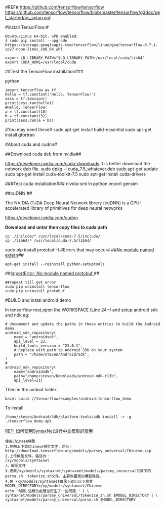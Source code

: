 #REF#
https://github.com/tensorflow/tensorflow
https://github.com/tensorflow/tensorflow/blob/master/tensorflow/g3doc/get_started/os_setup.md

#install TensorFlow:#

~~~
Ubuntu/Linux 64-bit, GPU enabled:
$ sudo pip install --upgrade https://storage.googleapis.com/tensorflow/linux/gpu/tensorflow-0.7.1-cp27-none-linux_x86_64.whl
~~~

~~~
export LD_LIBRARY_PATH="$LD_LIBRARY_PATH:/usr/local/cuda/lib64"
export CUDA_HOME=/usr/local/cuda
~~~
##Test the TensorFlow installation###


python
~~~
import tensorflow as tf
hello = tf.constant('Hello, TensorFlow!')
sess = tf.Session()
print(sess.run(hello))
#Hello, TensorFlow!
a = tf.constant(10)
b = tf.constant(32)
print(sess.run(a + b))
~~~

#You may need these#
sudo apt-get install build-essential
sudo apt-get install gfortran


#About cuda and cudnn#

##Download cuda deb from nvidia##

https://developer.nvidia.com/cuda-downloads
It is better download the network deb file.
sudo dpkg -i cuda_7.5_whatever.deb
sudo apt-get update
sudo apt-get install cuda-toolkit-7.5
sudo apt-get install cuda-drivers

###Test cuda installation###
nivdia-smi
In python
import gensim

##cuDNN ## 


The NVIDIA CUDA Deep Neural Network library (cuDNN) is a GPU-accelerated library of primitives for deep neural networks

https://developer.nvidia.com/cudnn

**Download and untar then copy files to cuda path**

~~~
cp ./include/* /usr/local/cuda-7.5/include/
cp ./lib64/* /usr/local/cuda-7.5/lib64/
~~~

sudo pip install protobuf -I
#Errors that may occur#
##[No module named extern](https://github.com/pypa/pip/issues/3551)##
~~~
apt-get install --reinstall python-setuptools
~~~
##[ImportError: No module named protobuf ](https://github.com/tensorflow/tensorflow/issues/1336)##

~~~
##repeat till get error
sudo pip uninstall tensorflow
sudo pip uninstall protobuf
~~~




#BUILD and  instal android demo

In tensorflow root,open the WORKSPACE (Line 24+) and setup android sdk and ndk eg:
```
# Uncomment and update the paths in these entries to build the Android demo.
android_sdk_repository(
    name = "androidsdk",
    api_level = 23,
    build_tools_version = "23.0.1",
    # Replace with path to Android SDK on your system
    path = "/home/steven/Android/Sdk",
)
#
android_ndk_repository(
    name="androidndk",
    path="/home/steven/Downloads/android-ndk-r13b",
    api_level=21)
```

Then in the andoid folder:
```
bazel build //tensorflow/examples/android:tensorflow_demo
```

To install 
```
/home/steven/Android/Sdk/platform-tools/adb install -r -g ./tensorflow_demo.apk
```



[REF: 如何使用SyntaxNet进行中文模型的使用 ](http://blog.csdn.net/xu_erni/article/details/53924791)

```
使用Chinese模型
1.在网上下载Chinese模型文件，网址：http://download.tensorflow.org/models/parsey_universal/Chinese.zip
2.上传模型文件，路径为：
/xy/models/syntaxnet
/。解压文件
3.更改/xy/models/syntaxnet/syntaxnet/models/parsey_universal目录下的parse.sh  tokenize.sh文件，主要改里面的模型路径。
4.在 /xy/models/syntaxnet目录下运行以下命令
MODEL_DIRECTORY=/xy/models/syntaxnet/Chinese
echo '然而,這樣的處理也衍生了一些問題.' | \
syntaxnet/models/parsey_universal/tokenize_zh.sh $MODEL_DIRECTORY | \
syntaxnet/models/parsey_universal/parse.sh $MODEL_DIRECTORY

```




